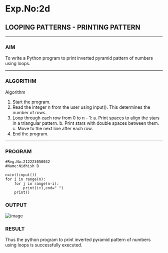 # Exp.No:2d
## LOOPING PATTERNS - PRINTING PATTERN

---

### AIM  
To write a Python program to print inverted pyramid pattern of numbers using loops.

---

### ALGORITHM

Algorithm

1. Start the program.
2. Read the integer n from the user using input(). This determines the number of rows.
3. Loop through each row from 0 to n - 1:
   a. Print spaces to align the stars in a triangular pattern.
   b. Print stars with double spaces between them.
   c. Move to the next line after each row.
4. End the program.


---

### PROGRAM
```
#Reg.No:212223050032
#Name:Nidhish B

n=int(input())
for i in range(n):
    for j in range(n-i):
        print(i+1,end=" ")
    print()

```

### OUTPUT

![image](https://github.com/user-attachments/assets/9928039b-c0df-46a9-ba93-5f4ac9dd0ea5)

### RESULT

Thus the python program to print inverted pyramid pattern of numbers using loops is successfully executed.
